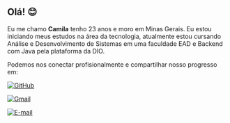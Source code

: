 ## Olá! 😊
Eu me chamo **Camila** tenho 23 anos e moro em Minas Gerais. Eu estou iniciando meus estudos na área da tecnologia, atualmente estou cursando Análise e Desenvolvimento de Sistemas em uma faculdade EAD e Backend com Java pela plataforma da DIO.

Podemos nos conectar profisionalmente e compartilhar nosso progresso em:

[![GitHub](https://img.shields.io/badge/GitHub-black?style=for-the-badge&logo=github&logoColor=white)](https://github.com/camilasntx) 

[![Gmail](https://img.shields.io/badge/Gmail-black?style=for-the-badge&logo=gmail&logoColor=white)](mailto:camilsntx@gmail.com)

[![E-mail](https://img.shields.io/badge/-Email-black?style=for-the-badge&logo=microsoft-outlook&logoColor=white)](mailto:camilasntx@outlook.com)
